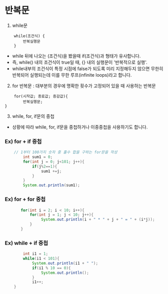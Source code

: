 # 반복문
1. while문
```declarative
    while(조건식) {
        반복실행문
    }
```
- while 뒤에 나오는 (조건식)을 봤을때 if(조건식)과 형태가 유사합니다.
- 즉, while() 내의 조건식이 true일 때, {} 내의 실행문이 '반복적으로 실행'.
- while내부의 조건식이 특정 시점에 false가 되도록 미리 지정해두지 않으면 
  무한히 반복되어 실행되는데 이를 무한 루프(infinite loops)라고 합니다.

2. for 반복문 : 대부분의 경우에 명확한 횟수가 고정되어 있을 때 사용하는 반복문
```declarative
    for(시작값; 종료값; 증감값){
        반복실행문;
}
```

3. while, for, if문의 중첩
- 상황에 따라 while, for, if문을 중첩하거나 이중중첩을 사용하기도 합니다.
### Ex) for + if 중첩
```java
    // 1부터 100가지 숫자 중 홀수 합을 구하는 for문을 작성
        int sum1 = 0;
        for(int j = 0; j<101; j++){
            if(j%2==1){
                sum1 +=j;
            }
        }
        System.out.println(sum1);

```
### Ex) for + for 중첩
```java
       for(int i = 2; i < 10; i++){
           for(int j = 1; j < 10; j++){
                System.out.println(i + " * " + j + " = " + (i*j));
           }
       }
```
### Ex) while + if 중첩
```java
        int i1 = 1;
        while(i1 < 101){
            System.out.println(i1 + " ");
            if(i1 % 10 == 0){
                System.out.println();
            }
            i1++;
    }
```
